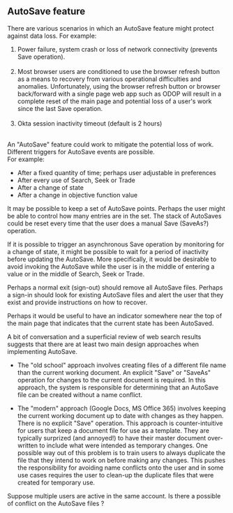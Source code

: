 ## AutoSave feature

There are various scenarios in which an AutoSave feature might protect against data loss. 
For example:   

1. Power failure, system crash or loss of network connectivity (prevents Save operation).   
&nbsp;
2. Most browser users are conditioned to use the browser refresh button as a means to 
recovery from various operational difficulties and anomalies. 
Unfortunately, using the browser refresh button or browser back/forward with a 
single page web app such as ODOP will result in a complete reset of the main page 
and potential loss of a user's work since the last Save operation.   
&nbsp;
3. Okta session inactivity timeout (default is 2 hours)   
&nbsp;

An "AutoSave" feature could work to mitigate the potential loss of work. 
Different triggers for AutoSave events are possible.   
For example:   
* After a fixed quantity of time; perhaps user adjustable in preferences 
* After every use of Search, Seek or Trade
* After a change of state 
* After a change in objective function value

It may be possible to keep a set of AutoSave points.
Perhaps the user might be able to control how many entries are in the set.
The stack of AutoSaves could be reset every time that the user does a manual Save (SaveAs?) operation.

If it is possible to trigger an asynchronous Save operation by monitoring for a change of state,
it might be possible to wait for a period of inactivity before updating the AutoSave. 
More specifically, it would be desirable to avoid invoking the AutoSave while the user
is in the middle of entering a value or in the middle of Search, Seek or Trade.

Perhaps a normal exit (sign-out) should remove all AutoSave files.
Perhaps a sign-in should look for existing AutoSave files and alert the user that they exist and 
provide instructions on how to recover.

Perhaps it would be useful to have an indicator somewhere near the top of the main page
that indicates that the current state has been AutoSaved.

A bit of conversation and a superficial review of web search results suggests that there are
at least two main design approaches when implementing AutoSave. 
  + The "old school" approach involves creating files of a different file name than the current 
working document. 
An explicit "Save" or "SaveAs" operation for changes to the current document is required.
In this approach, the system is responsible for determining that an AutoSave file can be created 
without a name conflict.   

  + The "modern" approach (Google Docs, MS Office 365) involves keeping the current working document 
up to date with changes as they happen. 
There is no explicit "Save" operation. 
This approach is counter-intuitive for users that keep a document file for use as a template.
They are typically surprized (and annoyed!) to have their master document over-written to
include what were intended as temporary changes.
One possible way out of this problem is to train users to always duplicate the file that they
intend to work on before making any changes. 
This pushes the responsibility for avoiding name conflicts onto the user and in some use cases
requires the user to clean-up the duplicate files that were created for temporary use.

Suppose multiple users are active in the same account.
Is there a possible of conflict on the AutoSave files ?


